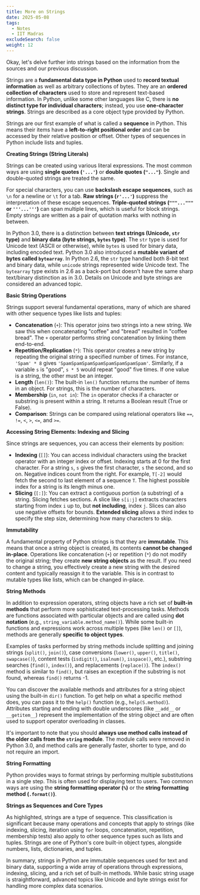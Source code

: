 ```yaml
---
title: More on Strings
date: 2025-05-08
tags:
  - Notes 
  - IIT Madras
excludeSearch: false
weight: 12
---
```


Okay, let's delve further into strings based on the information from the sources and our previous discussion.

Strings are a **fundamental data type in Python** used to **record textual information** as well as arbitrary collections of bytes. They are an **ordered collection of characters** used to store and represent text-based information. In Python, unlike some other languages like C, there is **no distinct type for individual characters**; instead, you use **one-character strings**. Strings are described as a core object type provided by Python.

Strings are our first example of what is called a **sequence** in Python. This means their items have a **left-to-right positional order** and can be accessed by their relative position or offset. Other types of sequences in Python include lists and tuples.

**Creating Strings (String Literals)**

Strings can be created using various literal expressions. The most common ways are using **single quotes (`'...'`)** or **double quotes (`"..."`)**. Single and double-quoted strings are treated the same.

For special characters, you can use **backslash escape sequences**, such as `\n` for a newline or `\t` for a tab. **Raw strings (`r'...'`)** suppress the interpretation of these escape sequences. **Triple-quoted strings (`"""..."""` or `'''...'''`)** can span multiple lines, which is useful for block strings. Empty strings are written as a pair of quotation marks with nothing in between.

In Python 3.0, there is a distinction between **text strings (Unicode, `str` type)** and **binary data (byte strings, `bytes` type)**. The `str` type is used for Unicode text (ASCII or otherwise), while `bytes` is used for binary data, including encoded text. Python 3.0 also introduced a **mutable variant of bytes called `bytearray`**. In Python 2.6, the `str` type handled both 8-bit text and binary data, while `unicode` strings represented wide Unicode text. The `bytearray` type exists in 2.6 as a back-port but doesn't have the same sharp text/binary distinction as in 3.0. Details on Unicode and byte strings are considered an advanced topic.

**Basic String Operations**

Strings support several fundamental operations, many of which are shared with other sequence types like lists and tuples:

*   **Concatenation** (`+`): This operator joins two strings into a new string. We saw this when concatenating "coffee" and "bread" resulted in "coffee bread". The `+` operator performs string concatenation by linking them end-to-end.
*   **Repetition/Replication** (`*`): This operator creates a new string by repeating the original string a specified number of times. For instance, `'Spam' * 8` gives `'SpamSpamSpamSpamSpamSpamSpamSpam'`. Similarly, if a variable `s` is "good", `s * 5` would repeat "good" five times. If one value is a string, the other must be an integer.
*   **Length** (`len()`): The built-in `len()` function returns the number of items in an object. For strings, this is the number of characters.
*   **Membership** (`in`, `not in`): The `in` operator checks if a character or substring is present within a string. It returns a Boolean result (True or False).
*   **Comparison**: Strings can be compared using relational operators like `==`, `!=`, `<`, `>`, `<=`, and `>=`.

**Accessing String Elements: Indexing and Slicing**

Since strings are sequences, you can access their elements by position:

*   **Indexing** (`[]`): You can access individual characters using the bracket operator with an integer index or offset. Indexing starts at 0 for the first character. For a string `s`, `s` gives the first character, `s` the second, and so on. Negative indices count from the right. For example, `T[-2]` would fetch the second to last element of a sequence `T`. The highest possible index for a string is its length minus one.
*   **Slicing** (`[:]`): You can extract a contiguous portion (a substring) of a string. Slicing fetches sections. A slice like `s[i:j]` extracts characters starting from index `i` up to, but **not including**, index `j`. Slices can also use negative offsets for bounds. **Extended slicing** allows a third index to specify the step size, determining how many characters to skip.

**Immutability**

A fundamental property of Python strings is that they are **immutable**. This means that once a string object is created, its contents **cannot be changed in-place**. Operations like concatenation (`+`) or repetition (`*`) do not modify the original string; they create **new string objects** as the result. If you need to change a string, you effectively create a new string with the desired content and typically reassign it to the variable. This is in contrast to mutable types like lists, which can be changed in-place.

**String Methods**

In addition to expression operators, string objects have a rich set of **built-in methods** that perform more sophisticated text-processing tasks. Methods are functions associated with particular objects and are called using **dot notation** (e.g., `string_variable.method_name()`). While some built-in functions and expressions work across multiple types (like `len()` or `[]`), methods are generally **specific to object types**.

Examples of tasks performed by string methods include splitting and joining strings (`split()`, `join()`), case conversions (`lower()`, `upper()`, `title()`, `swapcase()`), content tests (`isdigit()`, `isalnum()`, `isspace()`, etc.), substring searches (`find()`, `index()`), and replacements (`replace()`). The `index()` method is similar to `find()`, but raises an exception if the substring is not found, whereas `find()` returns -1.

You can discover the available methods and attributes for a string object using the built-in `dir()` function. To get help on what a specific method does, you can pass it to the `help()` function (e.g., `help(S.method)`). Attributes starting and ending with double underscores (like `__add__` or `__getitem__`) represent the implementation of the string object and are often used to support operator overloading in classes.

It's important to note that you should **always use method calls instead of the older calls from the `string` module**. The module calls were removed in Python 3.0, and method calls are generally faster, shorter to type, and do not require an import.

**String Formatting**

Python provides ways to format strings by performing multiple substitutions in a single step. This is often used for displaying text to users. Two common ways are using the **string formatting operator (`%`)** or the **string formatting method (`.format()`)**.

**Strings as Sequences and Core Types**

As highlighted, strings are a type of sequence. This classification is significant because many operations and concepts that apply to strings (like indexing, slicing, iteration using `for` loops, concatenation, repetition, membership tests) also apply to other sequence types such as lists and tuples. Strings are one of Python's core built-in object types, alongside numbers, lists, dictionaries, and tuples.

In summary, strings in Python are immutable sequences used for text and binary data, supporting a wide array of operations through expressions, indexing, slicing, and a rich set of built-in methods. While basic string usage is straightforward, advanced topics like Unicode and byte strings exist for handling more complex data scenarios.